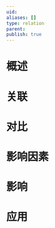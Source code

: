 ```yaml
---
uid: 
aliases: []
type: relation
parent:
publish: true
---
```


# 概述



# 关联



# 对比



# 影响因素



# 影响



# 应用
